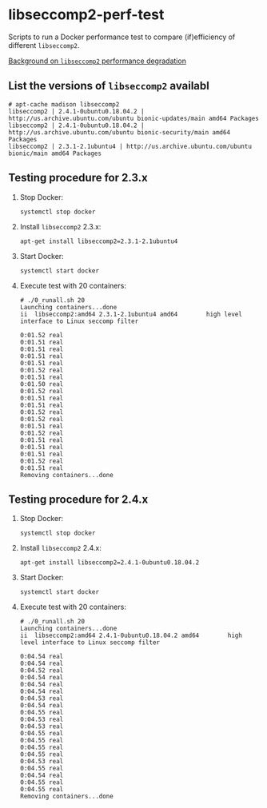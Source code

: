 # libseccomp2-perf-test

Scripts to run a Docker performance test to compare (if)efficiency of different `libseccomp2`.

[Background on `libseccomp2` performance degradation](https://github.com/seccomp/libseccomp/issues/153)

## List the versions of `libseccomp2` availabl

```
# apt-cache madison libseccomp2
libseccomp2 | 2.4.1-0ubuntu0.18.04.2 | http://us.archive.ubuntu.com/ubuntu bionic-updates/main amd64 Packages
libseccomp2 | 2.4.1-0ubuntu0.18.04.2 | http://us.archive.ubuntu.com/ubuntu bionic-security/main amd64 Packages
libseccomp2 | 2.3.1-2.1ubuntu4 | http://us.archive.ubuntu.com/ubuntu bionic/main amd64 Packages
```

## Testing procedure for 2.3.x

1. Stop Docker:

   ```
   systemctl stop docker
   ```

1. Install `libseccomp2` 2.3.x:

   ```
   apt-get install libseccomp2=2.3.1-2.1ubuntu4
   ```

1. Start Docker:

   ```
   systemctl start docker
   ```

1. Execute test with 20 containers:

   ```
   # ./0_runall.sh 20
   Launching containers...done
   ii  libseccomp2:amd64 2.3.1-2.1ubuntu4 amd64        high level interface to Linux seccomp filter

   0:01.52 real
   0:01.51 real
   0:01.51 real
   0:01.51 real
   0:01.51 real
   0:01.52 real
   0:01.51 real
   0:01.50 real
   0:01.52 real
   0:01.51 real
   0:01.51 real
   0:01.52 real
   0:01.52 real
   0:01.51 real
   0:01.52 real
   0:01.51 real
   0:01.51 real
   0:01.51 real
   0:01.52 real
   0:01.51 real
   Removing containers...done
   ```

## Testing procedure for 2.4.x

1. Stop Docker:

   ```
   systemctl stop docker
   ```

1. Install `libseccomp2` 2.4.x:

   ```
   apt-get install libseccomp2=2.4.1-0ubuntu0.18.04.2
   ```

1. Start Docker:

   ```
   systemctl start docker
   ```

1. Execute test with 20 containers:

   ```
   # ./0_runall.sh 20
   Launching containers...done
   ii  libseccomp2:amd64 2.4.1-0ubuntu0.18.04.2 amd64        high level interface to Linux seccomp filter

   0:04.54 real
   0:04.54 real
   0:04.52 real
   0:04.54 real
   0:04.54 real
   0:04.54 real
   0:04.53 real
   0:04.54 real
   0:04.55 real
   0:04.53 real
   0:04.53 real
   0:04.55 real
   0:04.55 real
   0:04.55 real
   0:04.55 real
   0:04.53 real
   0:04.55 real
   0:04.54 real
   0:04.55 real
   0:04.55 real
   Removing containers...done
   ```
